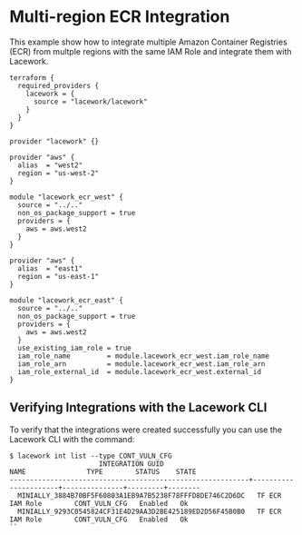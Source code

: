 # Multi-region ECR Integration

This example show how to integrate multiple Amazon Container Registries (ECR) from multple regions with the same IAM Role
and integrate them with Lacework.

```hcl
terraform {
  required_providers {
    lacework = {
      source = "lacework/lacework"
    }
  }
}

provider "lacework" {}

provider "aws" {
  alias  = "west2"
  region = "us-west-2"
}

module "lacework_ecr_west" {
  source = "../.."
  non_os_package_support = true
  providers = {
    aws = aws.west2
  }
}

provider "aws" {
  alias  = "east1"
  region = "us-east-1"
}

module "lacework_ecr_east" {
  source = "../.."
  non_os_package_support = true
  providers = {
    aws = aws.west2
  }
  use_existing_iam_role = true
  iam_role_name         = module.lacework_ecr_west.iam_role_name
  iam_role_arn          = module.lacework_ecr_west.iam_role_arn
  iam_role_external_id  = module.lacework_ecr_west.external_id
}
```

## Verifying Integrations with the Lacework CLI

To verify that the integrations were created successfully you can use the Lacework CLI with the command:
```
$ lacework int list --type CONT_VULN_CFG
                      INTEGRATION GUID                               NAME               TYPE        STATUS    STATE
-----------------------------------------------------------+----------------------+---------------+---------+--------
  MINIALLY_3884B70BF5F60803A1EB9A7B5238F78FFFD8DE746C2D6DC   TF ECR IAM Role        CONT_VULN_CFG   Enabled   Ok
  MINIALLY_9293C0545824CF31E4D29AA3D2BE425189ED2D56F45B0B0   TF ECR IAM Role        CONT_VULN_CFG   Enabled   Ok
``
